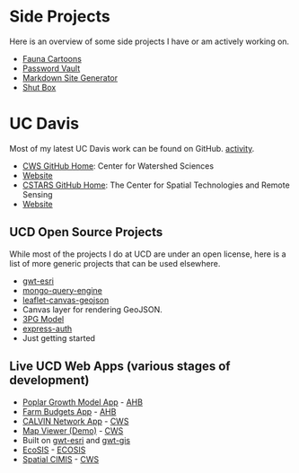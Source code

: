 # Side Projects

Here is an overview of some side projects I have or am actively working on.

- [Fauna Cartoons](/projects/faunacartoon)
- [Password Vault](/projects/passwordvault)
- [Markdown Site Generator](/projects/markdownsitegenerator)
- [Shut Box](/projects/shutbox)

# UC Davis

Most of my latest UC Davis work can be found on GitHub. [activity](https://github.com/jrmerz?tab=activity).

- [CWS GitHub Home](https://github.com/ucd-cws): Center for Watershed Sciences
 - [Website](https://watershed.ucdavis.edu/)
- [CSTARS GitHub Home](https://github.com/CSTARS): The Center for Spatial Technologies and Remote Sensing
 - [Website](http://www.cstars.ucdavis.edu/)

## UCD Open Source Projects

While most of the projects I do at UCD are under an open license, here is a list
of more generic projects that can be used elsewhere.

- [gwt-esri](/projects/gwtesri)
- [mongo-query-engine](/projects/mongoqueryengine)
- [leaflet-canvas-geojson](https://github.com/ucd-cws/leaflet-canvas-geojson)
 - Canvas layer for rendering GeoJSON.
- [3PG Model](https://github.com/CSTARS/poplar-3pg-model)
- [express-auth](https://github.com/ucd-cws/express-auth)
 - Just getting started

## Live UCD Web Apps (various stages of development)

- [Poplar Growth Model App](http://poplarmodel.org/) - [AHB](http://hardwoodbiofuels.org/)
- [Farm Budgets App](http://prototype.farmbudgets.org/) - [AHB](http://hardwoodbiofuels.org/)
- [CALVIN Network App](http://cwn.casil.ucdavis.edu/) - [CWS](https://watershed.ucdavis.edu/)
- [Map Viewer (Demo)](http://cstars.github.io/ceres-maps/) - [CWS](https://watershed.ucdavis.edu/)
 - Built on [gwt-esri](https://github.com/CSTARS/gwt-esri) and [gwt-gis](https://github.com/CSTARS/gwt-gis)
- [EcoSIS](http://dev-search.ecospectra.org/) - [ECOSIS](http://labs.russell.wisc.edu/townsend/tag/ecosis/)
- [Spatial CIMIS](http://cimis-mobile.casil.ucdavis.edu/) - [CWS](https://watershed.ucdavis.edu/)

